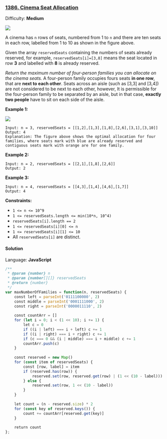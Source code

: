 ### [1386\. Cinema Seat Allocation](https://leetcode.com/problems/cinema-seat-allocation/)

Difficulty: **Medium**


![](https://assets.leetcode.com/uploads/2020/02/14/cinema_seats_1.png)

A cinema has `n` rows of seats, numbered from 1 to `n` and there are ten seats in each row, labelled from 1 to 10 as shown in the figure above.

Given the array `reservedSeats` containing the numbers of seats already reserved, for example, `reservedSeats[i]=[3,8]` means the seat located in row **3** and labelled with **8** is already reserved. 

_Return the maximum number of four-person families you can allocate on the cinema seats._ A four-person family occupies fours seats **in one row**, that are **next to each other**. Seats across an aisle (such as [3,3] and [3,4]) are not considered to be next to each other, however, It is permissible for the four-person family to be separated by an aisle, but in that case, **exactly two people** have to sit on each side of the aisle.

**Example 1:**

![](https://assets.leetcode.com/uploads/2020/02/14/cinema_seats_3.png)

```
Input: n = 3, reservedSeats = [[1,2],[1,3],[1,8],[2,6],[3,1],[3,10]]
Output: 4
Explanation: The figure above shows the optimal allocation for four families, where seats mark with blue are already reserved and contiguous seats mark with orange are for one family. 
```

**Example 2:**

```
Input: n = 2, reservedSeats = [[2,1],[1,8],[2,6]]
Output: 2
```

**Example 3:**

```
Input: n = 4, reservedSeats = [[4,3],[1,4],[4,6],[1,7]]
Output: 4
```

**Constraints:**

*   `1 <= n <= 10^9`
*   `1 <= reservedSeats.length <= min(10*n, 10^4)`
*   `reservedSeats[i].length == 2`
*   `1 <= reservedSeats[i][0] <= n`
*   `1 <= reservedSeats[i][1] <= 10`
*   All `reservedSeats[i]` are distinct.


#### Solution

Language: **JavaScript**

```javascript
/**
 * @param {number} n
 * @param {number[][]} reservedSeats
 * @return {number}
 */
var maxNumberOfFamilies = function(n, reservedSeats) {
    const left = parseInt('0111100000', 2)
    const middle = parseInt('0001111000', 2)
    const right = parseInt('0000011110', 2)
    
    const countArr = []
    for (let i = 0; i < (1 << 10); i += 1) {
        let c = 0
        if ((i | left) === i + left) c += 1
        if ((i | right) === i + right) c += 1
        if (c === 0 && (i | middle) === i + middle) c += 1
        countArr.push(c)
    }
    
    const reserved = new Map()
    for (const item of reservedSeats) {
        const [row, label] = item
        if (reserved.has(row)) {
            reserved.set(row, reserved.get(row) | (1 << (10 - label)))
        } else {
            reserved.set(row, 1 << (10 - label))
        }
    }
    
    let count = (n - reserved.size) * 2
    for (const key of reserved.keys()) {
        count += countArr[reserved.get(key)]
    }
    
    return count
};
```